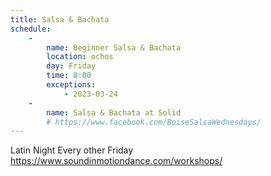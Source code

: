```yaml
---
title: Salsa & Bachata
schedule:
    - 
        name: Beginner Salsa & Bachata
        location: ochos
        day: Friday
        time: 8:00
        exceptions: 
            - 2023-03-24
    - 
        name: Salsa & Bachata at Solid
        # https://www.facebook.com/BoiseSalsaWednesdays/
---
```

Latin Night
Every other Friday
https://www.soundinmotiondance.com/workshops/